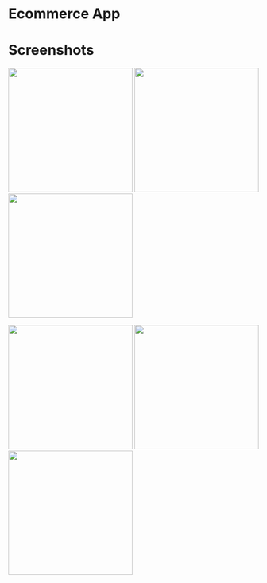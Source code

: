 # Ecommerce App

# Screenshots

<p float="left">
  <img src="https://github.com/anupomm/ecommerce_craftybay/assets/95094496/8160663d-779d-4485-b740-b017f449968a" width="250" />
  <img src="https://github.com/anupomm/ecommerce_craftybay/assets/95094496/e0a3c1e3-67d5-4d78-82c4-71593517cb91" width="250" /> 
   <img src="https://github.com/anupomm/ecommerce_craftybay/assets/95094496/39431ca2-14d5-403d-9122-b2fffa202b3b" width="250" />
</p>

<p float="left">
   <img src="https://github.com/anupomm/ecommerce_craftybay/assets/95094496/abf40eb9-c360-4032-84f7-41ac253aa9bb" width="250" /> 
  <img src="https://github.com/anupomm/ecommerce_craftybay/assets/95094496/065e2e7c-b87a-47f6-9d96-b0314b10900f" width="250" />
  <img src="https://github.com/anupomm/ecommerce_craftybay/assets/95094496/ef21cb93-c2ac-4bf7-82b7-20b3c9bfacbf" width="250" /> 
</p>
